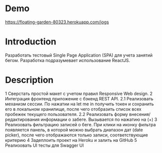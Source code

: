 # Demo

https://floating-garden-80323.herokuapp.com/jogs

# Introduction

Разработать тестовый Single Page Application (SPA) для учета занятий
бегом. Разработка подразумевает использование ReactJS.

# Description

1 Сверстать простой макет с учетом правил Responsive Web design.
2 Интеграция фронтенд приложение с бэкенд REST API.
2.1 Реализовать механизм сессии.
По нажатии на let me in получить токен и сохранить его в локальном
хранилище, после чего отобразить список всех пробежек текущего
пользователя.
2.2 Реализовать форму внесения/редактирования информации о
забеге.
Вызывается по нажатию на (+)
3 Реализовать фильтрацию записей о беге.
При клики на иконку фильтра появляется панель, в которой можно
выбрать диапазон дат (date picker), после чего отображаются только
записи, соответствующие критерию
4 Задеплоить проект на Heroku и залить на GitHub
5 Реализовать UI тесты для Swagger UI
